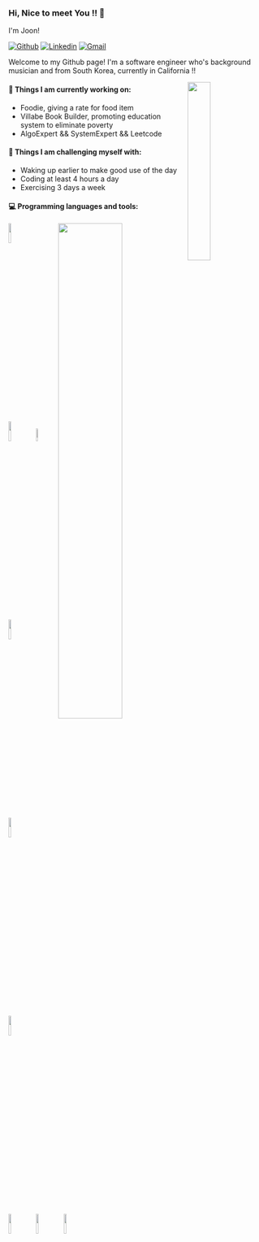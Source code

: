 ### Hi, Nice to meet You !! 👋

I'm Joon!

[![Github](https://img.shields.io/badge/-Github-000?style=flat&logo=Github&logoColor=white)](https://github.com/sunkist5691)
[![Linkedin](https://img.shields.io/badge/-LinkedIn-blue?style=flat&logo=Linkedin&logoColor=white)](https://www.linkedin.com/in/joon5691/)
[![Gmail](https://img.shields.io/badge/-Gmail-c14438?style=flat&logo=Gmail&logoColor=white)](mailto:sunkist5691@gmail.com)

Welcome to my Github page! 
I'm a software engineer who's background musician and from South Korea, currently in California !!  

<img width="30%" align="right" src="https://github-readme-stats.vercel.app/api/top-langs/?username=hayat-tamboli&title_color=2257EA&bg_color=f7f7f7&hide=html,css" />


#### 🌱 Things I am currently working on: 
- Foodie, giving a rate for food item
- Villabe Book Builder, promoting education system to eliminate poverty
- AlgoExpert && SystemExpert && Leetcode

#### :muscle: Things I am challenging myself with:
- Waking up earlier to make good use of the day
- Coding at least 4 hours a day
- Exercising 3 days a week

#### :computer: Programming languages and tools: 
<p>
	<img width="50%" align="right" src="https://github-readme-stats.vercel.app/api?username=sunkist5691&show_icons=true&hide_border=true" />


<code><img width="10%" src=https://www.vectorlogo.zone/logos/javascript/javascript-horizontal.svg></code>
<code><img width="10%" src="https://www.vectorlogo.zone/logos/python/python-ar21.svg"></code>
<code><img width="8%" src="https://www.vectorlogo.zone/logos/postgresql/postgresql-horizontal.svg"></code>
<br />
<code><img width="10%" src="https://www.vectorlogo.zone/logos/reactjs/reactjs-ar21.svg"></code>
<code><img width="10%" src="https://www.vectorlogo.zone/logos/nodejs/nodejs-ar21.svg"></code>
<code><img width="10%" src="https://www.vectorlogo.zone/logos/mongodb/mongodb-ar21.svg"></code>
<br />
<code><img width="10%" src="https://www.vectorlogo.zone/logos/expressjs/expressjs-ar21.svg"></code>
<code><img width="10%" src="https://www.vectorlogo.zone/logos/sqlite/sqlite-ar21.svg"></code>
<code><img width="10%" src="https://www.vectorlogo.zone/logos/firebase/firebase-ar21.svg"></code>
</p>
